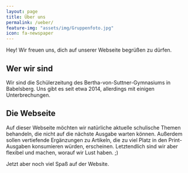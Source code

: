 ```yaml
---
layout: page
title: Über uns
permalink: /ueber/
feature-img: "assets/img/Gruppenfoto.jpg"
icon: fa-newspaper
---
```


Hey!
Wir freuen uns, dich auf unserer Webseite begrüßen zu dürfen.

## Wer wir sind

Wir sind die Schülerzeitung des Bertha-von-Suttner-Gymnasiums in Babelsberg. Uns gibt es seit etwa 2014, allerdings mit einigen Unterbrechungen.

## Die Webseite
Auf dieser Webseite möchten wir natürliche aktuelle schulische Themen behandeln, die nicht auf die nächste Ausgabe warten können. Außerdem sollen vertiefende Ergänzungen zu Artikeln, die zu viel Platz in den Print-Ausgaben konsumieren würden, erscheinen. 
Letztendlich sind wir aber flexibel und machen, worauf wir Lust haben. ;)

Jetzt aber noch viel Spaß auf der Website.